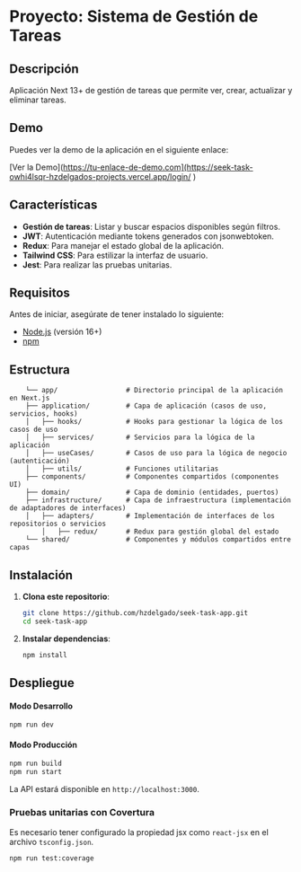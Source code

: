 # Proyecto: Sistema de Gestión de Tareas

## Descripción
Aplicación Next 13+ de gestión de tareas que permite ver, crear, actualizar y eliminar tareas. 

## Demo
Puedes ver la demo de la aplicación en el siguiente enlace:

[Ver la Demo](https://tu-enlace-de-demo.com](https://seek-task-owhi4lsqr-hzdelgados-projects.vercel.app/login/ )

## Características

- **Gestión de tareas**: Listar y buscar espacios disponibles según filtros.
- **JWT**: Autenticación mediante tokens generados con jsonwebtoken.
- **Redux**: Para manejar el estado global de la aplicación.
- **Tailwind CSS**: Para estilizar la interfaz de usuario.
- **Jest**: Para realizar las pruebas unitarias.

## Requisitos
Antes de iniciar, asegúrate de tener instalado lo siguiente:

- [Node.js](https://nodejs.org/) (versión 16+)
- [npm](https://www.npmjs.com/)

## Estructura

````/
    └── app/                 # Directorio principal de la aplicación en Next.js
    ├── application/         # Capa de aplicación (casos de uso, servicios, hooks)
    │   ├── hooks/           # Hooks para gestionar la lógica de los casos de uso
    │   ├── services/        # Servicios para la lógica de la aplicación
    │   ├── useCases/        # Casos de uso para la lógica de negocio (autenticación)
    │   ├── utils/           # Funciones utilitarias
    ├── components/          # Componentes compartidos (componentes UI)
    ├── domain/              # Capa de dominio (entidades, puertos)
    ├── infrastructure/      # Capa de infraestructura (implementación de adaptadores de interfaces)
    │   ├── adapters/        # Implementación de interfaces de los repositorios o servicios
        │   ├── redux/       # Redux para gestión global del estado
    └── shared/              # Componentes y módulos compartidos entre capas
````
## Instalación

1. **Clona este repositorio**:

   ```bash
   git clone https://github.com/hzdelgado/seek-task-app.git
   cd seek-task-app
   ```
2. **Instalar dependencias**:

   ```bash
   npm install
   ```
## Despliegue
#### Modo Desarrollo
```env
npm run dev
```
#### Modo Producción
```bash
npm run build
npm run start
```
La API estará disponible en `http://localhost:3000`.

### Pruebas unitarias con Covertura
Es necesario tener configurado la propiedad jsx como `react-jsx` en el archivo `tsconfig.json`.

```bash
npm run test:coverage
```
